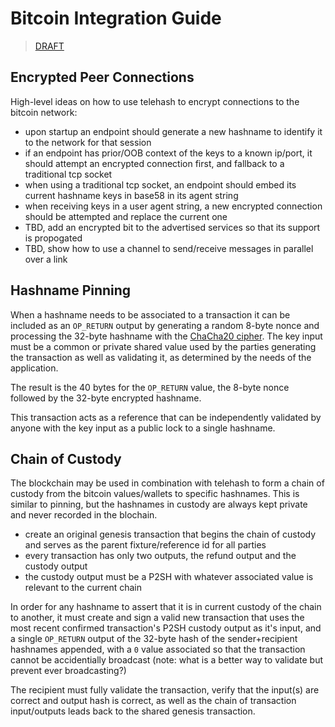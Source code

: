 Bitcoin Integration Guide
=========================

> [DRAFT](https://github.com/telehash/telehash.org/labels/draft)

## Encrypted Peer Connections

High-level ideas on how to use telehash to encrypt connections to the bitcoin network:

* upon startup an endpoint should generate a new hashname to identify it to the network for that session
* if an endpoint has prior/OOB context of the keys to a known ip/port, it should attempt an encrypted connection first, and fallback to a traditional tcp socket
* when using a traditional tcp socket, an endpoint should embed its current hashname keys in base58 in its agent string
* when receiving keys in a user agent string, a new encrypted connection should be attempted and replace the current one
* TBD, add an encrypted bit to the advertised services so that its support is propogated
* TBD, show how to use a channel to send/receive messages in parallel over a link

## Hashname Pinning

When a hashname needs to be associated to a transaction it can be included as an `OP_RETURN` output by generating a random 8-byte nonce and processing the 32-byte hashname with the [ChaCha20 cipher](http://cr.yp.to/chacha.html).  The key input must be a common or private shared value used by the parties generating the transaction as well as validating it, as determined by the needs of the application.

The result is the 40 bytes for the `OP_RETURN` value, the 8-byte nonce followed by the 32-byte encrypted hashname.

This transaction acts as a reference that can be independently validated by anyone with the key input as a public lock to a single hashname.

## Chain of Custody

The blockchain may be used in combination with telehash to form a chain of custody from the bitcoin values/wallets to specific hashnames.  This is similar to pinning, but the hashnames in custody are always kept private and never recorded in the blochain.

* create an original genesis transaction that begins the chain of custody and serves as the parent fixture/reference id for all parties
* every transaction has only two outputs, the refund output and the custody output
* the custody output must be a P2SH with whatever associated value is relevant to the current chain

In order for any hashname to assert that it is in current custody of the chain to another, it must create and sign a valid new transaction that uses the most recent confirmed transaction's P2SH custody output as it's input, and a single `OP_RETURN` output of the 32-byte hash of the sender+recipient hashnames appended, with a `0` value associated so that the transaction cannot be accidentially broadcast (note: what is a better way to validate but prevent ever broadcasting?)

The recipient must fully validate the transaction, verify that the input(s) are correct and output hash is correct, as well as the chain of transaction input/outputs leads back to the shared genesis transaction.
